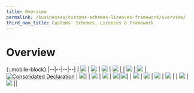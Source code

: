 ```yaml
---
title: Overview
permalink: /businesses/customs-schemes-licences-framework/overview/
third_nav_title: Customs' Schemes, Licences & Framework
---
```

# Overview

{:.mobile-block}
|--|--|--|--|
| [![](/images/schemes-licences/slf1.jpg)](/businesses/customs-schemes-licences-framework/trade-first) | [![](/images/schemes-licences/slf2.jpg)](/businesses/customs-schemes-licences-framework/air-store-bond-scheme) | [![](/images/schemes-licences/slf3.jpg)](/businesses/customs-schemes-licences-framework/apex-licence) | [![](/images/schemes-licences/slf4.jpg)](/businesses/customs-schemes-licences-framework/bonded-truck-scheme) |
| [![](/images/schemes-licences/slf5.jpg)](/businesses/customs-schemes-licences-framework/cargo-agents-import-authorisation-caia-scheme)  | [![](/images/schemes-licences/slf6.jpg)](/businesses/customs-schemes-licences-framework/cwc-licence)  | [![Consolidated Declaration](/images/schemes-licences/slf8.jpg)](/businesses/customs-schemes-licences-framework/consolidated-declaration) | [![](/images/schemes-licences/slf9.jpg)](/businesses/customs-schemes-licences-framework/container-freight-warehouse)|
| [![](/images/schemes-licences/slf10.jpg)](/businesses/customs-schemes-licences-framework/duty-free-shop-scheme) | [![](/images/schemes-licences/slf11.jpg)](/businesses/customs-schemes-licences-framework/excise-factory-scheme) | [![](/images/schemes-licences/slf12.jpg)](/businesses/customs-schemes-licences-framework/industrial-exemption-factory-scheme)|[![](/images/schemes-licences/slf13.jpg)](/businesses/customs-schemes-licences-framework/kimberley-process-certification-scheme)|
| [![](/images/schemes-licences/slf14.jpg)](/businesses/customs-schemes-licences-framework/licensed-warehouse-scheme)  | [![](/images/schemes-licences/slf15.jpg)](/businesses/customs-schemes-licences-framework/petroleum-licences)  | [![](/images/schemes-licences/slf16.jpg)](/businesses/customs-schemes-licences-framework/secure-trade-partnership-stp)  | [![](/images/schemes-licences/slf17.jpg)](/businesses/customs-schemes-licences-framework/strategic-trade-scheme) |
| [![](/images/schemes-licences/slf18.jpg)](/businesses/customs-schemes-licences-framework/zero-gst-warehouse-scheme) | [![](/images/schemes-licences/slf19.jpg)](/businesses/customes-schemes-licences-framework/iras-scheme)  ||
